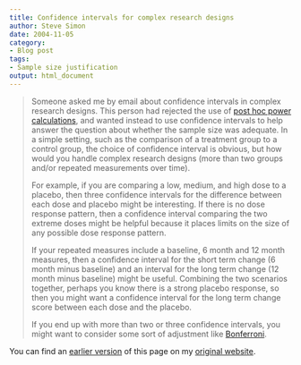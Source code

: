 ```yaml
---
title: Confidence intervals for complex research designs
author: Steve Simon
date: 2004-11-05
category:
- Blog post
tags:
- Sample size justification
output: html_document
---
```

> Someone asked me by email about confidence intervals in complex
> research designs. This person had rejected the use of [post hoc power
> calculations](../size/posthoc.asp), and wanted instead to use
> confidence intervals to help answer the question about whether the
> sample size was adequate. In a simple setting, such as the comparison
> of a treatment group to a control group, the choice of confidence
> interval is obvious, but how would you handle complex research designs
> (more than two groups and/or repeated measurements over time).
>
> For example, if you are comparing a low, medium, and high dose to a
> placebo, then three confidence intervals for the difference between
> each dose and placebo might be interesting. If there is no dose
> response pattern, then a confidence interval comparing the two extreme
> doses might be helpful because it places limits on the size of any
> possible dose response pattern.
>
> If your repeated measures include a baseline, 6 month and 12 month
> measures, then a confidence interval for the short term change (6
> month minus baseline) and an interval for the long term change (12
> month minus baseline) might be useful. Combining the two scenarios
> together, perhaps you know there is a strong placebo response, so then
> you might want a confidence interval for the long term change score
> between each dose and the placebo.
>
> If you end up with more than two or three confidence intervals, you
> might want to consider some sort of adjustment like
> [Bonferroni](../ask/bonferroni.asp).

You can find an [earlier version](http://www.pmean.com/04/ComplexDesigns.html) of this page on my [original website](http://www.pmean.com/original_site.html).
